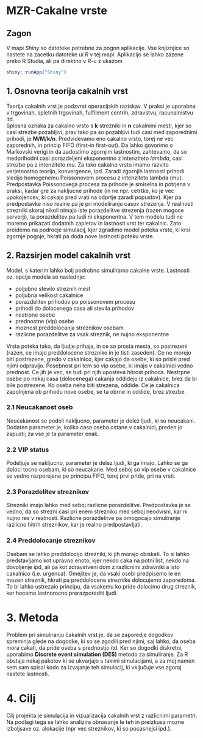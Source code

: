 # MZR-Cakalne vrste

## Zagon

V mapi _Shiny_ so datoteke potrebne za pogon aplikacije. Vse knjiznjice so 
nastete na zacetku datoteke _ui.R_ v tej mapi. Aplikacijo se lahko zazene
preko R Studia, ali pa direktno v R-u z ukazom 
```R
shiny::runApp("Shiny")
```

## 1. Osnovna teorija cakalnih vrst

Teorija cakalnih vrst je podzvrst operacijskih raziskav. V praksi je uporabna v 
trgovinah, spletnih trgovinah, fulfilment centrih, zdravstvu, racunalnistvu itd.   
Splosna oznaka za cakalno vrsto s **k** strezniki in **n** cakalnimi mesti, kjer
so casi strezbe pozabljivi, prav tako pa so pozabljivi tudi casi med zaporednimi
prihodi, je **M/M/k/n**. Predvidevamo eno cakalno vrsto, torej ne vec zaporednih,
in princip FIFO (first-in first-out). 
Da lahko govorimo o Markovski verigi in da zadostimo zgornjim lastnostim, 
zahtevamo, da so medprihodni casi porazdeljeni eksponentno z intenziteto 
_lambda_, casi strezbe pa z intenziteto _mu_.  Za tako cakalno vrsto imamo 
razvito verjetnostno teorijo, konvergence, ipd. 
Zaradi zgornjih lastnosti prihodi sledijo homogenemu Poissonovem procesu z 
intenziteto lambda (mu). 
Predpostavka Poissonovega procesa za prihode je smiselna in potrjena v praksi,
kadar gre za nakljucne prihode (in ne npr. cetrtke, ko je vec upokojencev, ki 
cakajo pred vrati na odprtje zaradi popustov). Kjer pa predpostavke niso realne
pa je pri modeliranju casov strezenja. V realnosti strezniki skoraj nikoli 
nimajo iste porazdelitve strezenja (razen mogoce serverji), ta porazdelitev
pa tudi ni eksponentna. V tem modelu tudi ne moremo prikazati dodatnih zapletov
in lastnosti vrst ter cakalnic. Zato preidemo na podrocje simulacij, kjer
zgradimo model poteka vrste, ki krsi zgornje pogoje, hkrati pa doda nove 
lastnosti poteku vrste.  

## 2. Razsirjen model cakalnih vrst

Model, s katerim lahko bolj podrobno simuliramo cakalne vrste. Lastnosti oz.
opcije modela so naslednje:  

* poljubno stevilo streznih mest
* poljubna velikost cakalnice
* porazdelitev prihodov po poissonovem procesu
* prihodi do dolocenega casa ali stevila prihodov
* nestrpne osebe
* prednostne (vip) osebe
* moznost preddolocanja streznikov osebam
* razlicne porazdelitve za vsak streznik, ne nujno eksponentne

Vrsta poteka tako, da ljudje prihaja, in ce so prosta mesta, so postrezeni 
(razen, ce imajo preddolocene streznike in je tisti zaseden). Ce ne morejo biti
postrezene, gredo v cakalnico, kjer cakajo da osebe, ki so prisle pred njimi 
odpravijo. Posebnost pri tem so vip osebe, ki imajo v cakalnici vedno prednost.
Ce jih je vec, se tudi pri njih uposteva hitrost prihoda. Nestrpne osebe po
nekaj casa (dolocenega) cakanja oddidejo iz cakalnice, brez da bi bile 
postrezene. Ko oseba neha biti strezena, oddide. Ce je cakalnica zapolnjena
ob prihodu nove osebe, se ta obrne in oddide, brez strezbe.

### 2.1 Neucakanost oseb

Neucakanost se podeli nakljucno, parameter je delez ljudi, ki so neucakani.
Dodaten parameter je, koliko casa oseba ostane v cakalnici, preden jo zapusti;
za vse je ta parameter enak.

### 2.2 VIP status

Podeljuje se nakljucno, parameter je delez ljudi, ki ga imajo. Lahko se ga 
doloci tocno osebam, ki so neucakane. Med seboj so vip osebe v cakalnice se
vedno razporejene po principu FIFO, torej prvi pride, pri na vrsti.

### 2.3 Porazdelitev streznikov

Strezniki imajo lahko med seboj razlicne porazdelitve. Predpostavka je se vedno,
da so strezni casi pri enem strezniku med seboj neodvisni, kar ni nujno res v
realnosti. Razlicne porazdelitve pa omogocajo simuliranje razlicno hitrih
streznikov, kar je realno predpostavljati.

### 2.4 Preddolocanje streznikov

Osebam se lahko preddolocijo strezniki, ki jih morajo obiskati. To si lahko 
predstavljamo kot upravno enoto, kjer nekdo caka na potni list, nekdo na 
dovoljenje ipd, ali pa kot zdravstveni dom z razlicnimi zdravniki a isto 
cakalnico (i.e. urgenca). Omejitev je, da vsaki osebi predpisemo le en mozen
streznik, hkrati pa preddolocene streznike dolocujemo zaporedoma. To bi lahko
ustrezalo principu, da vsakemu ko pride dolocimo drug streznik, ker hocemo 
lastnorocno prerazporediti ljudi.

# 3. Metoda

Problem pri simuliranju čakalnih vrst je, da se zaporedje dogodkov spreminja
glede na dogodke, ki so se zgodili pred njimi, saj lahko, da oseba mora cakati,
da pride oseba s prednostjo itd. Ker so dogodki diskretni, uporabimo 
**Discrete event simulation (DES)** metodo za simuliranje. Za R obstaja nekaj
paketov ki se ukvarjajo s takimi simulacijami, a za moj namen sem sam spisal
kodo za izvajanje teh simulacij, ki vključuje vse zgoraj nastete lastnosti.

# 4. Cilj

Cilj projekta je simulacija in vizualizacija cakalnih vrst z razlicnimi 
parametri. Na podlagi tega se lahko analizira obnasanje le teh in preizkusa 
mozne izboljsave oz. alokacije (npr vec streznikov, ki so pocasnejsi ipd.).

